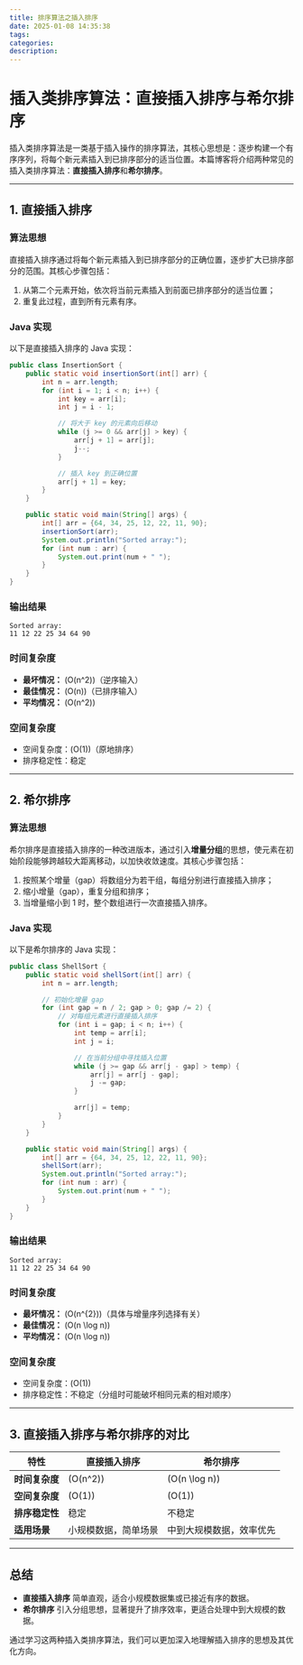 ```yaml
---
title: 排序算法之插入排序
date: 2025-01-08 14:35:38
tags:
categories:
description:
---
```



# 插入类排序算法：直接插入排序与希尔排序

插入类排序算法是一类基于插入操作的排序算法，其核心思想是：逐步构建一个有序序列，将每个新元素插入到已排序部分的适当位置。本篇博客将介绍两种常见的插入类排序算法：**直接插入排序**和**希尔排序**。

---

## 1. 直接插入排序

### 算法思想
直接插入排序通过将每个新元素插入到已排序部分的正确位置，逐步扩大已排序部分的范围。其核心步骤包括：

1. 从第二个元素开始，依次将当前元素插入到前面已排序部分的适当位置；
2. 重复此过程，直到所有元素有序。

### Java 实现
以下是直接插入排序的 Java 实现：

```java
public class InsertionSort {
    public static void insertionSort(int[] arr) {
        int n = arr.length;
        for (int i = 1; i < n; i++) {
            int key = arr[i];
            int j = i - 1;

            // 将大于 key 的元素向后移动
            while (j >= 0 && arr[j] > key) {
                arr[j + 1] = arr[j];
                j--;
            }

            // 插入 key 到正确位置
            arr[j + 1] = key;
        }
    }

    public static void main(String[] args) {
        int[] arr = {64, 34, 25, 12, 22, 11, 90};
        insertionSort(arr);
        System.out.println("Sorted array:");
        for (int num : arr) {
            System.out.print(num + " ");
        }
    }
}
```

### 输出结果
```
Sorted array:
11 12 22 25 34 64 90
```

### 时间复杂度
- **最坏情况：** \(O(n^2)\)（逆序输入）
- **最佳情况：** \(O(n)\)（已排序输入）
- **平均情况：** \(O(n^2)\)

### 空间复杂度
- 空间复杂度：\(O(1)\)（原地排序）
- 排序稳定性：稳定

---

## 2. 希尔排序

### 算法思想
希尔排序是直接插入排序的一种改进版本，通过引入**增量分组**的思想，使元素在初始阶段能够跨越较大距离移动，以加快收敛速度。其核心步骤包括：

1. 按照某个增量（gap）将数组分为若干组，每组分别进行直接插入排序；
2. 缩小增量（gap），重复分组和排序；
3. 当增量缩小到 1 时，整个数组进行一次直接插入排序。

### Java 实现
以下是希尔排序的 Java 实现：

```java
public class ShellSort {
    public static void shellSort(int[] arr) {
        int n = arr.length;

        // 初始化增量 gap
        for (int gap = n / 2; gap > 0; gap /= 2) {
            // 对每组元素进行直接插入排序
            for (int i = gap; i < n; i++) {
                int temp = arr[i];
                int j = i;

                // 在当前分组中寻找插入位置
                while (j >= gap && arr[j - gap] > temp) {
                    arr[j] = arr[j - gap];
                    j -= gap;
                }

                arr[j] = temp;
            }
        }
    }

    public static void main(String[] args) {
        int[] arr = {64, 34, 25, 12, 22, 11, 90};
        shellSort(arr);
        System.out.println("Sorted array:");
        for (int num : arr) {
            System.out.print(num + " ");
        }
    }
}
```

### 输出结果
```
Sorted array:
11 12 22 25 34 64 90
```

### 时间复杂度
- **最坏情况：** \(O(n^{2})\)（具体与增量序列选择有关）
- **最佳情况：** \(O(n \log n)\)
- **平均情况：** \(O(n \log n)\)

### 空间复杂度
- 空间复杂度：\(O(1)\)
- 排序稳定性：不稳定（分组时可能破坏相同元素的相对顺序）

---

## 3. 直接插入排序与希尔排序的对比

| 特性               | 直接插入排序          | 希尔排序            |
|--------------------|----------------------|---------------------|
| **时间复杂度**      | \(O(n^2)\)          | \(O(n \log n)\)    |
| **空间复杂度**      | \(O(1)\)            | \(O(1)\)           |
| **排序稳定性**      | 稳定                 | 不稳定              |
| **适用场景**        | 小规模数据，简单场景  | 中到大规模数据，效率优先 |

---

## 总结

- **直接插入排序** 简单直观，适合小规模数据集或已接近有序的数据。
- **希尔排序** 引入分组思想，显著提升了排序效率，更适合处理中到大规模的数据。

通过学习这两种插入类排序算法，我们可以更加深入地理解插入排序的思想及其优化方向。
